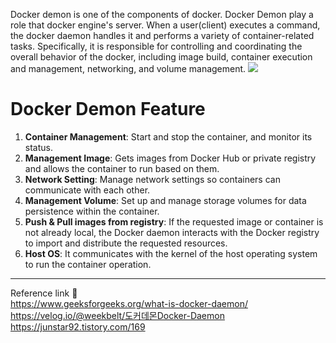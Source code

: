 Docker demon is one of the components of docker. Docker Demon play a role that docker engine's server. When a user(client) executes a command, the docker daemon handles it and performs a variety of container-related tasks. Specifically, it is responsible for controlling and coordinating the overall behavior of the docker, including image build, container execution and management, networking, and volume management.
![](https://media.geeksforgeeks.org/wp-content/uploads/20240208031606/Screenshot-2024-02-08-031526.png)           
# Docker Demon Feature
1. **Container Management**: Start and stop the container, and monitor its status.
2. **Management Image**: Gets images from Docker Hub or private registry and allows the container to run based on them.
3. **Network Setting**: Manage network settings so containers can communicate with each other.
4. **Management Volume**: Set up and manage storage volumes for data persistence within the container.
5. **Push & Pull images from registry**: If the requested image or container is not already local, the Docker daemon interacts with the Docker registry to import and distribute the requested resources.
6. **Host OS**: It communicates with the kernel of the host operating system to run the container operation.

---
Reference link 🙂    
https://www.geeksforgeeks.org/what-is-docker-daemon/
https://velog.io/@weekbelt/도커데몬Docker-Daemon            
https://junstar92.tistory.com/169